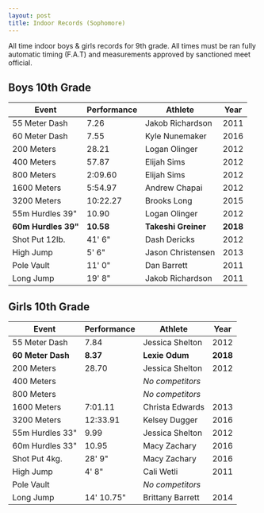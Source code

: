 ```yaml
---
layout: post
title: Indoor Records (Sophomore)
---
```

All time indoor boys & girls records for 9th grade. All times must be ran fully automatic timing (F.A.T) and measurements approved by sanctioned meet official.

## Boys 10th Grade

| Event               | Performance | Athlete             | Year     |
| ------------------- | ----------- | ------------------- | -------- |
| 55 Meter Dash       | 7.26        | Jakob Richardson    | 2011     |
| 60 Meter Dash       | 7.55        | Kyle Nunemaker      | 2016     |
| 200 Meters          | 28.21       | Logan Olinger       | 2012     |
| 400 Meters          | 57.87       | Elijah Sims         | 2012     |
| 800 Meters          | 2:09.60     | Elijah Sims         | 2012     |
| 1600 Meters         | 5:54.97     | Andrew Chapai       | 2012     |
| 3200 Meters         | 10:22.27    | Brooks Long         | 2015     |
| 55m Hurdles 39"     | 10.90       | Logan Olinger       | 2012     |
| **60m Hurdles 39"** | **10.58**   | **Takeshi Greiner** | **2018** |
| Shot Put 12lb.      | 41' 6"      | Dash Dericks        | 2012     |
| High Jump           | 5' 6"       | Jason Christensen   | 2013     |
| Pole Vault          | 11' 0"      | Dan Barrett         | 2011     |
| Long Jump           | 19' 8"      | Jakob Richardson    | 2011     |

## Girls 10th Grade

| Event             | Performance | Athlete          | Year     |
| ----------------- | ----------- | ---------------- | -------- |
| 55 Meter Dash     | 7.84        | Jessica Shelton  | 2012     |
| **60 Meter Dash** | **8.37**    | **Lexie Odum**   | **2018** |
| 200 Meters        | 28.70       | Jessica Shelton  | 2012     |
| 400 Meters        |             | _No competitors_ |          |
| 800 Meters        |             | _No competitors_ |          |
| 1600 Meters       | 7:01.11     | Christa Edwards  | 2013     |
| 3200 Meters       | 12:33.91    | Kelsey Dugger    | 2016     |
| 55m Hurdles 33"   | 9.99        | Jessica Shelton  | 2012     |
| 60m Hurdles 33"   | 10.95       | Macy Zachary     | 2016     |
| Shot Put 4kg.     | 28' 9"      | Macy Zachary     | 2016     |
| High Jump         | 4' 8"       | Cali Wetli       | 2011     |
| Pole Vault        |             | _No competitors_ |          |
| Long Jump         | 14' 10.75"  | Brittany Barrett | 2014     |
